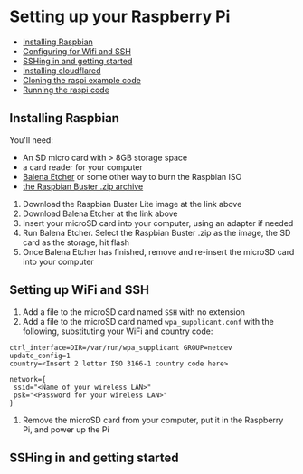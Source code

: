 # Setting up your Raspberry Pi

* [Installing Raspbian](#installing-rasbian)
* [Configuring for Wifi and SSH](#setting-up-wifi-and-ssh)
* [SSHing in and getting started](#sshing-in-and-getting-started)
* [Installing cloudflared](#installing-cloudflared)
* [Cloning the raspi example code](#cloning-the-raspi-example-code)
* [Running the raspi code](#running-the-raspi-code)

## Installing Raspbian

You'll need:

* An SD micro card with > 8GB storage space
* a card reader for your computer
* [Balena Etcher]() or some other way to burn the Raspbian ISO
* [the Raspbian Buster .zip archive]()

1. Download the Raspbian Buster Lite image at the link above
1. Download Balena Etcher at the link above
1. Insert your microSD card into your computer, using an adapter if needed
1. Run Balena Etcher. Select the Raspbian Buster .zip as the image, the SD card as the storage, hit flash
1. Once Balena Etcher has finished, remove and re-insert the microSD card into your computer

## Setting up WiFi and SSH

1. Add a file to the microSD card named `SSH` with no extension
1. Add a file to the microSD card named `wpa_supplicant.conf` with the following, substituting your WiFi and country code:

```
ctrl_interface=DIR=/var/run/wpa_supplicant GROUP=netdev
update_config=1
country=<Insert 2 letter ISO 3166-1 country code here>

network={
 ssid="<Name of your wireless LAN>"
 psk="<Password for your wireless LAN>"
}
```

1. Remove the microSD card from your computer, put it in the Raspberry Pi, and power up the Pi

## SSHing in and getting started


